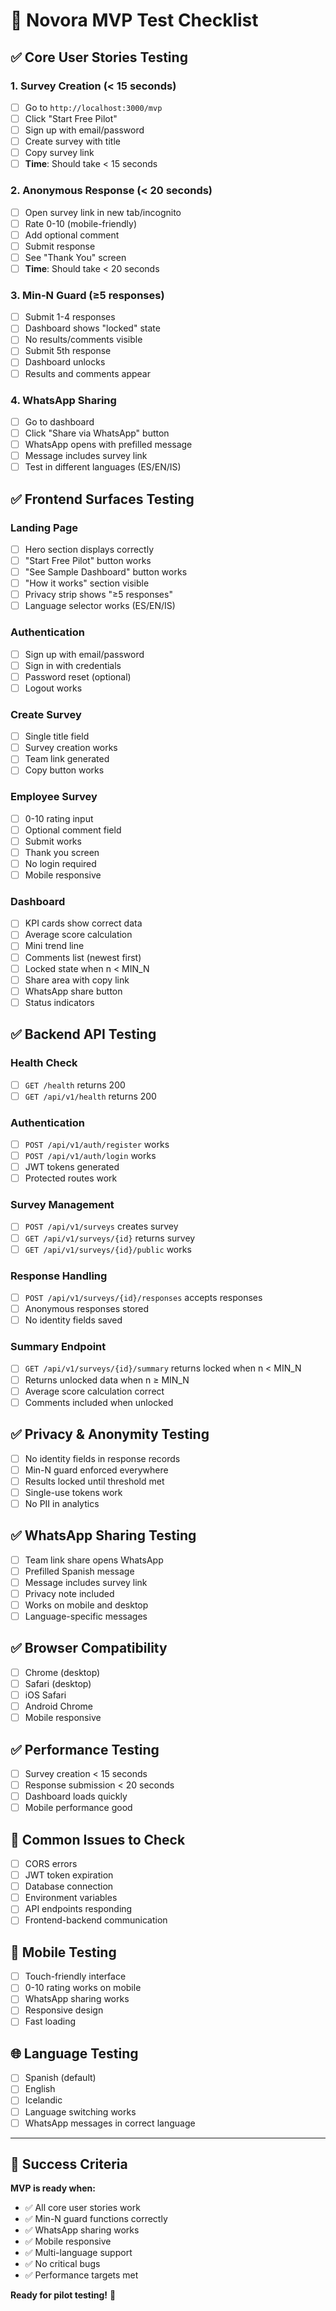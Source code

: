 # 🧪 Novora MVP Test Checklist

## ✅ Core User Stories Testing

### 1. Survey Creation (< 15 seconds)
- [ ] Go to `http://localhost:3000/mvp`
- [ ] Click "Start Free Pilot"
- [ ] Sign up with email/password
- [ ] Create survey with title
- [ ] Copy survey link
- [ ] **Time**: Should take < 15 seconds

### 2. Anonymous Response (< 20 seconds)
- [ ] Open survey link in new tab/incognito
- [ ] Rate 0-10 (mobile-friendly)
- [ ] Add optional comment
- [ ] Submit response
- [ ] See "Thank You" screen
- [ ] **Time**: Should take < 20 seconds

### 3. Min-N Guard (≥5 responses)
- [ ] Submit 1-4 responses
- [ ] Dashboard shows "locked" state
- [ ] No results/comments visible
- [ ] Submit 5th response
- [ ] Dashboard unlocks
- [ ] Results and comments appear

### 4. WhatsApp Sharing
- [ ] Go to dashboard
- [ ] Click "Share via WhatsApp" button
- [ ] WhatsApp opens with prefilled message
- [ ] Message includes survey link
- [ ] Test in different languages (ES/EN/IS)

## ✅ Frontend Surfaces Testing

### Landing Page
- [ ] Hero section displays correctly
- [ ] "Start Free Pilot" button works
- [ ] "See Sample Dashboard" button works
- [ ] "How it works" section visible
- [ ] Privacy strip shows "≥5 responses"
- [ ] Language selector works (ES/EN/IS)

### Authentication
- [ ] Sign up with email/password
- [ ] Sign in with credentials
- [ ] Password reset (optional)
- [ ] Logout works

### Create Survey
- [ ] Single title field
- [ ] Survey creation works
- [ ] Team link generated
- [ ] Copy button works

### Employee Survey
- [ ] 0-10 rating input
- [ ] Optional comment field
- [ ] Submit works
- [ ] Thank you screen
- [ ] No login required
- [ ] Mobile responsive

### Dashboard
- [ ] KPI cards show correct data
- [ ] Average score calculation
- [ ] Mini trend line
- [ ] Comments list (newest first)
- [ ] Locked state when n < MIN_N
- [ ] Share area with copy link
- [ ] WhatsApp share button
- [ ] Status indicators

## ✅ Backend API Testing

### Health Check
- [ ] `GET /health` returns 200
- [ ] `GET /api/v1/health` returns 200

### Authentication
- [ ] `POST /api/v1/auth/register` works
- [ ] `POST /api/v1/auth/login` works
- [ ] JWT tokens generated
- [ ] Protected routes work

### Survey Management
- [ ] `POST /api/v1/surveys` creates survey
- [ ] `GET /api/v1/surveys/{id}` returns survey
- [ ] `GET /api/v1/surveys/{id}/public` works

### Response Handling
- [ ] `POST /api/v1/surveys/{id}/responses` accepts responses
- [ ] Anonymous responses stored
- [ ] No identity fields saved

### Summary Endpoint
- [ ] `GET /api/v1/surveys/{id}/summary` returns locked when n < MIN_N
- [ ] Returns unlocked data when n ≥ MIN_N
- [ ] Average score calculation correct
- [ ] Comments included when unlocked

## ✅ Privacy & Anonymity Testing

- [ ] No identity fields in response records
- [ ] Min-N guard enforced everywhere
- [ ] Results locked until threshold met
- [ ] Single-use tokens work
- [ ] No PII in analytics

## ✅ WhatsApp Sharing Testing

- [ ] Team link share opens WhatsApp
- [ ] Prefilled Spanish message
- [ ] Message includes survey link
- [ ] Privacy note included
- [ ] Works on mobile and desktop
- [ ] Language-specific messages

## ✅ Browser Compatibility

- [ ] Chrome (desktop)
- [ ] Safari (desktop)
- [ ] iOS Safari
- [ ] Android Chrome
- [ ] Mobile responsive

## ✅ Performance Testing

- [ ] Survey creation < 15 seconds
- [ ] Response submission < 20 seconds
- [ ] Dashboard loads quickly
- [ ] Mobile performance good

## 🚨 Common Issues to Check

- [ ] CORS errors
- [ ] JWT token expiration
- [ ] Database connection
- [ ] Environment variables
- [ ] API endpoints responding
- [ ] Frontend-backend communication

## 📱 Mobile Testing

- [ ] Touch-friendly interface
- [ ] 0-10 rating works on mobile
- [ ] WhatsApp sharing works
- [ ] Responsive design
- [ ] Fast loading

## 🌐 Language Testing

- [ ] Spanish (default)
- [ ] English
- [ ] Icelandic
- [ ] Language switching works
- [ ] WhatsApp messages in correct language

---

## 🎯 Success Criteria

**MVP is ready when:**
- ✅ All core user stories work
- ✅ Min-N guard functions correctly
- ✅ WhatsApp sharing works
- ✅ Mobile responsive
- ✅ Multi-language support
- ✅ No critical bugs
- ✅ Performance targets met

**Ready for pilot testing!** 🚀

